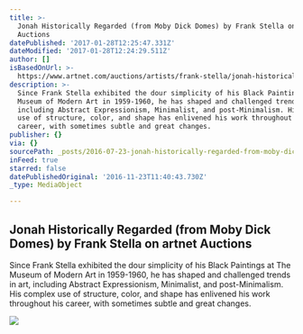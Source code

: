 ```yaml
---
title: >-
  Jonah Historically Regarded (from Moby Dick Domes) by Frank Stella on artnet
  Auctions
datePublished: '2017-01-28T12:25:47.331Z'
dateModified: '2017-01-28T12:24:29.511Z'
author: []
isBasedOnUrl: >-
  https://www.artnet.com/auctions/artists/frank-stella/jonah-historically-regarded-from-moby-dick-domes-3
description: >-
  Since Frank Stella exhibited the dour simplicity of his Black Paintings at The
  Museum of Modern Art in 1959-1960, he has shaped and challenged trends in art,
  including Abstract Expressionism, Minimalist, and post-Minimalism. His complex
  use of structure, color, and shape has enlivened his work throughout his
  career, with sometimes subtle and great changes.
publisher: {}
via: {}
sourcePath: _posts/2016-07-23-jonah-historically-regarded-from-moby-dick-domes-by-frank.md
inFeed: true
starred: false
datePublishedOriginal: '2016-11-23T11:40:43.730Z'
_type: MediaObject

---
```

<article style=""><h1>Jonah Historically Regarded (from Moby Dick Domes) by Frank Stella on artnet Auctions</h1><p>Since Frank Stella exhibited the dour simplicity of his Black Paintings at The Museum of Modern Art in 1959-1960, he has shaped and challenged trends in art, including Abstract Expressionism, Minimalist, and post-Minimalism. His complex use of structure, color, and shape has enlivened his work throughout his career, with sometimes subtle and great changes.</p><img src="https://images.artnet.com/aoa_lot_images/117784/frank-stella-jonah-historically-regarded-from-moby-dick-domes-prints-and-multiples-aquatint-zoom_550_765.jpg" /></article>